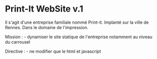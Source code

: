 # Print-It WebSite v.1

Il s'agit d'une entreprise familiale nommé Print-it.
Implanté sur la ville de Rennes.
Dans le domaine de l'impression.

Mission : - dynamiser le site statique de l'entreprise notamment au niveau du carrousel

Directive : - ne modifier que le html et javascript
